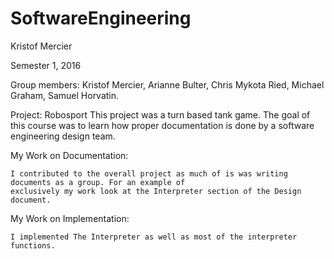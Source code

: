 # SoftwareEngineering

Kristof Mercier

Semester 1, 2016

Group members: Kristof Mercier, Arianne Bulter, Chris Mykota Ried, Michael Graham, Samuel Horvatin.


Project: Robosport
  This project was a turn based tank game.  The goal of this course was to learn how proper documentation
  is done by a software engineering design team.

My Work on Documentation:

	I contributed to the overall project as much of is was writing documents as a group. For an example of 
	exclusively my work look at the Interpreter section of the Design document.
	
My Work on Implementation:

	I implemented The Interpreter as well as most of the interpreter functions.